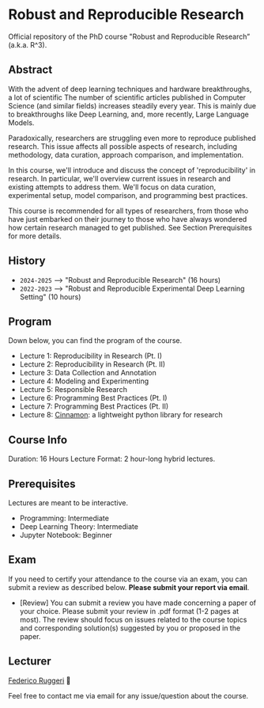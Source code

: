 # ****Robust and Reproducible Research****

Official repository of the PhD course "Robust and Reproducible Research” (a.k.a. R^3).

## Abstract

With the advent of deep learning techniques and hardware breakthroughs, a lot of scientific
The number of scientific articles published in Computer Science (and similar fields) increases steadily every year.
This is mainly due to breakthroughs like Deep Learning, and, more recently, Large Language Models.

Paradoxically, researchers are struggling even more to reproduce published research.
This issue affects all possible aspects of research, including methodology, data curation, approach comparison, and implementation.

In this course, we'll introduce and discuss the concept of 'reproducibility' in research.
In particular, we'll overview current issues in research and existing attempts to address them.
We'll focus on data curation, experimental setup, model comparison, and programming best practices.

This course is recommended for all types of researchers, from those who have just embarked on their journey to those who have always wondered how certain research managed to get published. See Section Prerequisites for more details.

## History

- ``2024-2025`` --> "Robust and Reproducible Research" (16 hours)
- ``2022-2023`` --> "Robust and Reproducible Experimental Deep Learning Setting" (10 hours)

## Program

Down below, you can find the program of the course.

- Lecture 1: Reproducibility in Research (Pt. I)
- Lecture 2: Reproducibility in Research (Pt. II)
- Lecture 3: Data Collection and Annotation
- Lecture 4: Modeling and Experimenting
- Lecture 5: Responsible Research
- Lecture 6: Programming Best Practices (Pt. I)
- Lecture 7: Programming Best Practices (Pt. II)
- Lecture 8: [Cinnamon](https://github.com/nlp-unibo/cinnamon): a lightweight python library for research
## Course Info

Duration: 16 Hours
Lecture Format: 2 hour-long hybrid lectures.

## Prerequisites

Lectures are meant to be interactive.

- Programming: Intermediate
- Deep Learning Theory: Intermediate
- Jupyter Notebook: Beginner

## Exam

If you need to certify your attendance to the course via an exam, you can submit a review as described below. **Please submit your report via email**.
 
- [Review] You can submit a review you have made concerning a paper of your choice. Please submit your review in .pdf format (1-2 pages at most). The review should focus on issues related to the course topics and corresponding solution(s) suggested by you or proposed in the paper.

## Lecturer

[Federico Ruggeri](https://www.unibo.it/sitoweb/federico.ruggeri6) 🍻

Feel free to contact me via email for any issue/question about the course.
